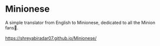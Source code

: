 # Minionese
A simple translator from English to Minionese, dedicated to all the Minion fans🍌.
<br></br>
https://shreyabiradar07.github.io/Minionese/
